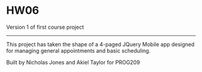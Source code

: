 # HW06
Version 1 of first course project

-----------------------------------------

This project has taken the shape of a 4-paged JQuery Mobile app designed for managing general appointments and basic scheduling.

Built by Nicholas Jones and Akiel Taylor for PROG209
